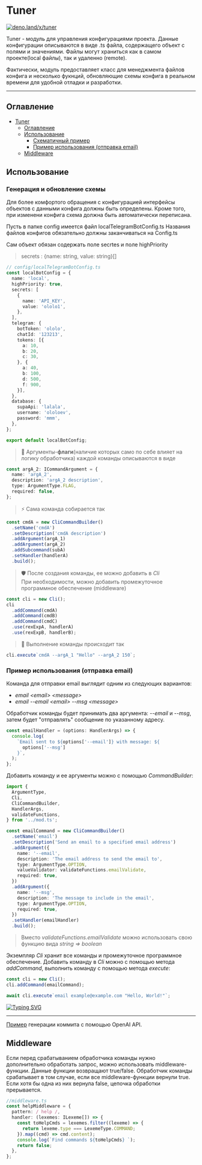 # Tuner

[![deno.land/x/tuner](https://shield.deno.dev/x/tuner)](https://deno.land/x/tuner)

Tuner - модуль для управления конфигурациями проекта.
Данные конфигурации описываются в виде .ts файла, содержащего объект с полями и значениями.
Файлы могут храниться как в самом проекте(local файлы), так и удаленно (remote).

Фактически, модуль предоставляет класс для менеджмента файлов конфига и несколько фукнций, обновляющие схемы конфига в реальном времени для удобной отладки и разработки.

---

## Оглавление

- [Tuner](#Tuner)
  - [Оглавление](#оглавление)
  - [Использование](#использование)
    - [Схематичный пример](#схематичный-пример)
    - [Пример использования (отправка email)](#пример-использования-отправка-email)
  - [Middleware](#middleware)

## Использование

### Генерация и обновление схемы

Для более комфортого обращения с конфигурацией интерфейсы объектов с данными конфига должны быть определены. Кроме того, при изменени конфига схема должна быть автоматически переписана.

Пусть в папке config имеется файл localTelegramBotConfig.ts
Названия файлов конфигов обязательно должны заканчиваться на Config.ts

Сам объект обязан содержать поле secrtes и поле highPriority

> secrets : {name: string, value: string}[]

```ts
// config/localTelegramBotConfig.ts
const localBotConfig = {
  name: 'local',
  highPriority: true,
  secrets: [
    {
      name: 'API_KEY',
      value: 'ololo1',
    },
  ],
  telegram: {
    botToken: 'ololo',
    chatId: '123213',
    tokens: [{
      a: 10,
      b: 20,
      c: 30,
    }, {
      a: 40,
      b: 100,
      d: 500,
      f: 900,
    }],
  },
  database: {
    supaApi: 'lalala',
    username: 'ololoev',
    password: 'mmm',
  },
};

export default localBotConfig;
```

> 🚩 Аргументы-**флаги**(наличие которых само по себе влияет на логику обработчика) каждой команды описываются в виде

```ts
const argA_2: ICommandArgument = {
  name: 'argA_2',
  description: 'argA_2 description',
  type: ArgumentType.FLAG,
  required: false,
};
```

> ⚡ Сама команда собирается так

```ts
const cmdA = new CliCommandBuilder()
  .setName('cmdA')
  .setDescription('cmdA description')
  .addArgument(argA_1)
  .addArgument(argA_2)
  .addSubcommand(subA)
  .setHandler(handlerA)
  .build();
```

> 🛡️ После создания команды, ее можно добавить в _Cli_\
> При необходимости, можно добавить промежуточное программное обеспечение (middleware)

```ts
const cli = new Cli();
cli
  .addCommand(cmdA)
  .addCommand(cmdB)
  .addCommand(cmdC)
  .use(rexExpA, handlerA)
  .use(rexExpB, handlerB);
```

> 🚀 Выполнение команды происходит так

```ts
cli.execute`cmdA --argA_1 "Hello" --argA_2 150`;
```

### Пример использования (отправка email)

Команда для отправки email выглядит одним из следующих вариантов:

- _email \<email\> \<message\>_
- _email --email \<email\> --msg \<message\>_

Обработчик команды будет принимать два аргумента: _--email_ и _--msg_, затем будет "отправлять" сообщение по указанному адресу.

```ts
const emailHandler = (options: HandlerArgs) => {
  console.log(
    `Email sent to ${options['--email']} with message: ${
      options['--msg']
    }`,
  );
};
```

Добавить команду и ее аргументы можно с помощью _CommandBuilder_:

```ts
import {
  ArgumentType,
  Cli,
  CliCommandBuilder,
  HandlerArgs,
  validateFunctions,
} from '../mod.ts';

const emailCommand = new CliCommandBuilder()
  .setName('email')
  .setDescription('Send an email to a specified email address')
  .addArgument({
    name: '--email',
    description: 'The email address to send the email to',
    type: ArgumentType.OPTION,
    valueValidator: validateFunctions.emailValidate,
    required: true,
  })
  .addArgument({
    name: '--msg',
    description: 'The message to include in the email',
    type: ArgumentType.OPTION,
    required: true,
  })
  .setHandler(emailHandler)
  .build();
```

> Вместо _validateFunctions.emailValidate_ можно использовать свою функцию вида _string => boolean_

Экземпляр _Cli_ хранит все команды и промежуточное программное обеспечение. Добавить команду в _Cli_ можно с помощью метода _addCommand_, выполнить команду с помощью метода _execute_:

```ts
const cli = new Cli();
cli.addCommand(emailCommand);

await cli.execute`email example@example.com "Hello, World!"`;
```

[![Typing SVG](https://readme-typing-svg.demolab.com?font=Fira+Code&duration=2000&pause=3000&width=800&lines=Email+sent+to+example%40example.com+with+message%3A+%22Hello%2C+World!%22)](https://git.io/typing-svg)

---

[Пример](examples/commit/mod.ts) генерации коммита с помощью OpenAI API.

## Middleware

Если перед срабатыванием обработчика команды нужно дополнительно обработать запрос, можно использовать middleware-функции. Данные функции возвращают true/false. Обработчик команды срабатывает в том случае, если все middleware-функции вернули true. Если хотя бы одна из них вернула false, цепочка обработки прерывается.

```ts
//middleware.ts
const helpMiddleware = {
  pattern: / help /,
  handler: (lexemes: ILexeme[]) => {
    const toHelpCmds = lexemes.filter((lexeme) => {
      return lexeme.type === LexemeType.COMMAND;
    }).map((cmd) => cmd.content);
    console.log(`Find commands ${toHelpCmds} `);
    return false;
  },
};
```
